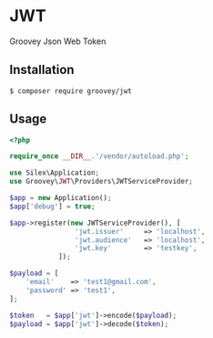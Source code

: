 # JWT

Groovey Json Web Token

## Installation

    $ composer require groovey/jwt

## Usage

```php
<?php

require_once __DIR__.'/vendor/autoload.php';

use Silex\Application;
use Groovey\JWT\Providers\JWTServiceProvider;

$app = new Application();
$app['debug'] = true;

$app->register(new JWTServiceProvider(), [
                'jwt.issuer'     => 'localhost',
                'jwt.audience'   => 'localhost',
                'jwt.key'        => 'testkey',
            ]);

$payload = [
    'email'    => 'test1@gmail.com',
    'password' => 'test1',
];

$token   = $app['jwt']->encode($payload);
$payload = $app['jwt']->decode($token);

```